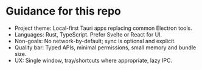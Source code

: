 <!-- Use this file to provide workspace-specific custom instructions to Copilot. For more details, visit https://code.visualstudio.com/docs/copilot/copilot-customization#_use-a-githubcopilotinstructionsmd-file -->

# Guidance for this repo
- Project theme: Local-first Tauri apps replacing common Electron tools.
- Languages: Rust, TypeScript. Prefer Svelte or React for UI.
- Non-goals: No network-by-default; sync is optional and explicit.
- Quality bar: Typed APIs, minimal permissions, small memory and bundle size.
- UX: Single window, tray/shortcuts where appropriate, lazy IPC.
